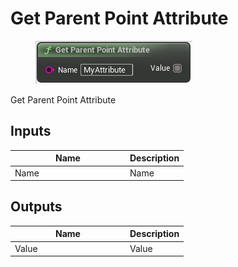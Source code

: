 # Get Parent Point Attribute

<div align="left" data-full-width="false"><figure><img src="../../../.gitbook/assets/get_parent_point_attribute.png" alt=""><figcaption></figcaption></figure></div>

Get Parent Point Attribute

## Inputs

<table><thead><tr><th width="170">Name</th><th>Description</th></tr></thead><tbody><tr><td>Name</td><td>Name</td></tr></tbody></table>

## Outputs

<table><thead><tr><th width="170">Name</th><th>Description</th></tr></thead><tbody><tr><td>Value</td><td>Value</td></tr></tbody></table>
